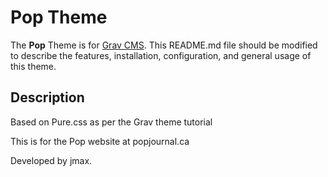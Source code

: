 # Pop Theme

The **Pop** Theme is for [Grav CMS](http://github.com/getgrav/grav).  This README.md file should be modified to describe the features, installation, configuration, and general usage of this theme.

## Description

Based on Pure.css as per the Grav theme tutorial

This is for the Pop website at popjournal.ca

Developed by jmax.